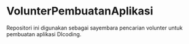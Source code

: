 # VolunterPembuatanAplikasi
Repositori ini digunakan sebagai sayembara pencarian volunter untuk pembuatan aplikasi DIcoding.
